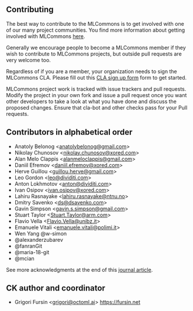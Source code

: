 ## Contributing

The best way to contribute to the MLCommons is to get involved with one of our many project communities. You find more information about getting involved with MLCommons [here](https://mlcommons.org/en/get-involved/#getting-started). 

Generally we encourage people to become a MLCommons member if they wish to contribute to MLCommons projects, but outside pull requests are very welcome too.

Regardless of if you are a member, your organization needs to sign the MLCommons CLA. Please fill out this [CLA sign up form](https://forms.gle/Ew1KkBVpyeJDuRw67) form to get started.

MLCommons project work is tracked with issue trackers and pull requests. Modify the project in your own fork and issue a pull request once you want other developers to take a look at what you have done and discuss the proposed changes. Ensure that cla-bot and other checks pass for your Pull requests.

## Contributors in alphabetical order

* Anatoly Belonog &lt;anatolybelonog@gmail.com&gt;
* Nikolay Chunosov &lt;nikolay.chunosov@xored.com&gt;
* Alan Melo Clappis &lt;alanmeloclappis@gmail.com&gt;
* Daniil Efremov &lt;daniil.efremov@xored.com&gt;
* Herve Guillou &lt;guillou.herve@gmail.com&gt;
* Leo Gordon &lt;leo@dividiti.com&gt;
* Anton Lokhmotov &lt;anton@dividiti.com&gt;
* Ivan Osipov &lt;ivan.osipov@xored.com&gt;
* Lahiru Rasnayake &lt;lahiru.rasnayake@ntnu.no&gt;
* Dmitry Savenko &lt;ds@dsavenko.com&gt;
* Gavin Simpson &lt;gavin.s.simpson@gmail.com&gt;
* Stuart Taylor &lt;Stuart.Taylor@arm.com&gt;
* Flavio Vella &lt;Flavio.Vella@unibz.it&gt;
* Emanuele Vitali &lt;emanuele.vitali@polimi.it&gt;
* Wen Yang @w-simon
* @alexanderzubarev
* @fanranGit
* @maria-18-git
* @mcian

See more acknowledgments at the end of this [journal article](https://arxiv.org/abs/2011.01149).

## CK author and coordinator

* Grigori Fursin &lt;grigori@octoml.ai&gt; https://fursin.net
